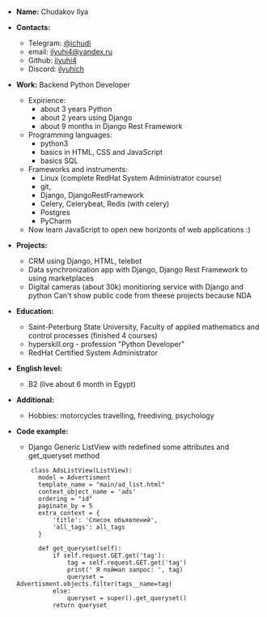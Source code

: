 - **Name:** Chudakov Ilya
- **Contacts:** 
  - Telegram: [@ichudi](https://t.me/ichudi)
  - email: ilyuhi4@yandex.ru
  - Github: [ilyuhi4](https://github.com/ilyuhi4)
  - Discord: [ilyuhich](https://discordapp.com/users/900030314724880424/)
- **Work:** Backend Python Developer
  - Expirience: 
    - about 3 years Python
    - about 2 years using Django
    - about 9 months in Django Rest Framework
  - Programming languages: 
    - python3
    - basics in HTML, CSS and JavaScript
    - basics SQL
  - Frameworks and instruments:
    - Linux (complete RedHat System Administrator course)
    - git, 
    - Django, DjangoRestFramework 
    - Celery, Celerybeat, Redis (with celery)
    - Postgres
    - PyCharm
  - Now learn JavaScript to open new horizonts of web applications :)
- **Projects:**
  - CRM using Django, HTML, telebot
  - Data synchronization app with Django, Django Rest Framework to using marketplaces
  - Digital cameras (about 30k) monitioring service with Django and python
  Can't show public code from theese projects because NDA
- **Education:**
  - Saint-Peterburg State University, Faculty of applied mathematics and control processes (finished 4 courses)
  - hyperskill.org - profession "Python Developer"
  - RedHat Certified System Administrator
- **English level:** 
  - B2 (live about 6 month in Egypt)
- **Additional:** 
  - Hobbies: motorcycles travelling, freediving, psychology
  
- **Code example:**
  - Django Generic ListView with redefined some attributes and get_queryset method 
  ```
      class AdsListView(ListView):
        model = Advertisment
        template_name = "main/ad_list.html"
        context_object_name = 'ads'
        ordering = "id"
        paginate_by = 5
        extra_context = {
            'title': 'Список объявлений',
            'all_tags': all_tags
        }

        def get_queryset(self):
            if self.request.GET.get('tag'):
                tag = self.request.GET.get('tag')
                print(' Я поймал запрос: ', tag)
                queryset = Advertisment.objects.filter(tags__name=tag)
            else:
                queryset = super().get_queryset()
            return queryset
  ```
